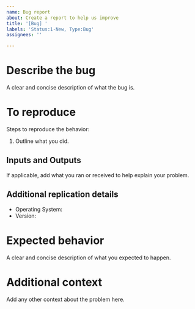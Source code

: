 ```yaml
---
name: Bug report
about: Create a report to help us improve
title: '[Bug] '
labels: 'Status:1-New, Type:Bug'
assignees: ''

---
```


# Describe the bug

A clear and concise description of what the bug is.

# To reproduce

Steps to reproduce the behavior:
1. Outline what you did.

## Inputs and Outputs

If applicable, add what you ran or received to help explain your problem.

## Additional replication details

 - Operating System:
 - Version:

# Expected behavior

A clear and concise description of what you expected to happen.

# Additional context

Add any other context about the problem here.

